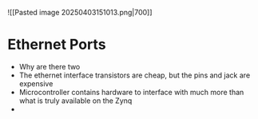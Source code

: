 ![[Pasted image 20250403151013.png|700]]
# Ethernet Ports
- Why are there two
- The ethernet interface transistors are cheap, but the pins and jack are expensive
- Microcontroller contains hardware to interface with much more than what is truly available on the Zynq
- 